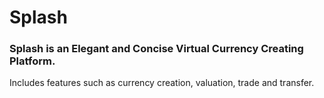# Splash

### Splash is an Elegant and Concise Virtual Currency Creating Platform.

Includes features such as currency creation, valuation, trade and transfer.
